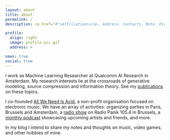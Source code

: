 ```yaml
---
layout: about
title: about
permalink: /
description: <a href="#">Affiliations</a>. Address. Contacts. Moto. Etc.

profile:
  align: right
  image: profile-pic.gif
  address: >

news: true
social: true
---
```


I work as Machine Learning Researcher at Qualcomm AI Research in Amsterdam. My research interests lie at the crossroads of generative modeling, source compression and information theory. See my [publications](/publications/) on these topics.

I co-founded [All We Need Is Acid](https://www.facebook.com/allweneedisacid), a non-profit organisation focused on electronic music. We have an array of activities: organizing parties in Paris, Brussels and Amsterdam, a [radio show](https://www.radiopanik.org/emissions/all-we-need-is-acid/) on Radio Panik 105.4 in Brussels, a [monthly podcast](https://soundcloud.com/allweneedisacid/sets/podcasts-awnia) showcasing upcoming artists and friends, and more.

In my blog I intend to share my notes and thoughts on music, video games, and other hobbies of mine.
